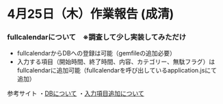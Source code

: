 # 4月25日（木）作業報告 (成清)

### fullcalendarについて　※調査して少し実装してみただけ

- fullcalendarからDBへの登録は可能（gemfileの追加必要）
- 入力する項目（開始時間、終了時間、内容、カテゴリー、無駄フラグ）はfullcalendarに追加可能（fullcalendarを呼び出しているapplication.jsにて追加）



参考サイト
・[DBについて](https://qiita.com/ShoutaWATANABE/items/3d0cddafadb4f275991e)
・[入力項目追加について](https://taitan916.info/blog/?p=2793)


